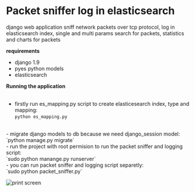 # Packet sniffer log in elasticsearch

django web application sniff network packets over tcp protocol, log in elasticsearch index, single and multi params search for packets, statistics and charts for packets


**requirements**<br>
- django 1.9
- pyes python models
- elasticsearch


**Running the application**<br><br>
- firstly run es_mapping.py script to create elasticesearch index, type and mapping:<br>
`python es_mapping.py`
<br>
- migrate django models to db because we need django_session model:<br>
`python manage.py migrate`
<br>
- run the project with root permision to run the packet sniffer and logging script:<br>
`sudo python manange.py runserver`
<br>
- you can run packet sniffer and logging script separetly:<br>
`sudo python packet_sniffer.py`

![print screen](https://www.mediafire.com/convkey/8a67/sub8ju81bwp8y4o6g.jpg)

